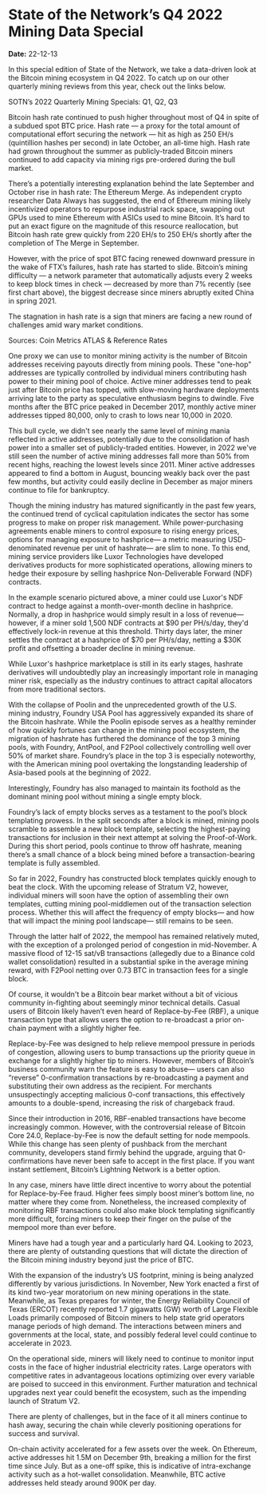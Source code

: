 # State of the Network’s Q4 2022 Mining Data Special

**Date:** 22-12-13

In this special edition of State of the Network, we take a data-driven look at the Bitcoin mining ecosystem in Q4 2022. To catch up on our other quarterly mining reviews from this year, check out the links below.

SOTN’s 2022 Quarterly Mining Specials: Q1, Q2, Q3

Bitcoin hash rate continued to push higher throughout most of Q4 in spite of a subdued spot BTC price. Hash rate — a proxy for the total amount of computational effort securing the network — hit as high as 250 EH/s (quintillion hashes per second) in late October, an all-time high. Hash rate had grown throughout the summer as publicly-traded Bitcoin miners continued to add capacity via mining rigs pre-ordered during the bull market.

There’s a potentially interesting explanation behind the late September and October rise in hash rate: The Ethereum Merge. As independent crypto researcher Data Always has suggested, the end of Ethereum mining likely incentivized operators to repurpose industrial rack space, swapping out GPUs used to mine Ethereum with ASICs used to mine Bitcoin. It’s hard to put an exact figure on the magnitude of this resource reallocation, but Bitcoin hash rate grew quickly from 220 EH/s to 250 EH/s shortly after the completion of The Merge in September.

However, with the price of spot BTC facing renewed downward pressure in the wake of FTX’s failures, hash rate has started to slide. Bitcoin’s mining difficulty — a network parameter that automatically adjusts every 2 weeks to keep block times in check — decreased by more than 7% recently (see first chart above), the biggest decrease since miners abruptly exited China in spring 2021.

The stagnation in hash rate is a sign that miners are facing a new round of challenges amid wary market conditions.

Sources: Coin Metrics ATLAS & Reference Rates

One proxy we can use to monitor mining activity is the number of Bitcoin addresses receiving payouts directly from mining pools. These "one-hop" addresses are typically controlled by individual miners contributing hash power to their mining pool of choice. Active miner addresses tend to peak just after Bitcoin price has topped, with slow-moving hardware deployments arriving late to the party as speculative enthusiasm begins to dwindle. Five months after the BTC price peaked in December 2017, monthly active miner addresses tipped 80,000, only to crash to lows near 10,000 in 2020.

This bull cycle, we didn't see nearly the same level of mining mania reflected in active addresses, potentially due to the consolidation of hash power into a smaller set of publicly-traded entities. However, in 2022 we've still seen the number of active mining addresses fall more than 50% from recent highs, reaching the lowest levels since 2011. Miner active addresses appeared to find a bottom in August, bouncing weakly back over the past few months, but activity could easily decline in December as major miners continue to file for bankruptcy.

Though the mining industry has matured significantly in the past few years, the continued trend of cyclical capitulation indicates the sector has some progress to make on proper risk management. While power-purchasing agreements enable miners to control exposure to rising energy prices, options for managing exposure to hashprice— a metric measuring USD-denominated revenue per unit of hashrate— are slim to none. To this end, mining service providers like Luxor Technologies have developed derivatives products for more sophisticated operations, allowing miners to hedge their exposure by selling hashprice Non-Deliverable Forward (NDF) contracts.

In the example scenario pictured above, a miner could use Luxor's NDF contract to hedge against a month-over-month decline in hashprice. Normally, a drop in hashprice would simply result in a loss of revenue— however, if a miner sold 1,500 NDF contracts at $90 per PH/s/day, they'd effectively lock-in revenue at this threshold. Thirty days later, the miner settles the contract at a hashprice of $70 per PH/s/day, netting a $30K profit and offsetting a broader decline in mining revenue.

While Luxor's hashprice marketplace is still in its early stages, hashrate derivatives will undoubtedly play an increasingly important role in managing miner risk, especially as the industry continues to attract capital allocators from more traditional sectors.

With the collapse of Poolin and the unprecedented growth of the U.S. mining industry, Foundry USA Pool has aggressively expanded its share of the Bitcoin hashrate. While the Poolin episode serves as a healthy reminder of how quickly fortunes can change in the mining pool ecosystem, the migration of hashrate has furthered the dominance of the top 3 mining pools, with Foundry, AntPool, and F2Pool collectively controlling well over 50% of market share. Foundry’s place in the top 3 is especially noteworthy, with the American mining pool overtaking the longstanding leadership of Asia-based pools at the beginning of 2022.

Interestingly, Foundry has also managed to maintain its foothold as the dominant mining pool without mining a single empty block.

Foundry’s lack of empty blocks serves as a testament to the pool’s block templating prowess. In the split seconds after a block is mined, mining pools scramble to assemble a new block template, selecting the highest-paying transactions for inclusion in their next attempt at solving the Proof-of-Work. During this short period, pools continue to throw off hashrate, meaning there’s a small chance of a block being mined before a transaction-bearing template is fully assembled.

So far in 2022, Foundry has constructed block templates quickly enough to beat the clock. With the upcoming release of Stratum V2, however, individual miners will soon have the option of assembling their own templates, cutting mining pool-middlemen out of the transaction selection process. Whether this will affect the frequency of empty blocks— and how that will impact the mining pool landscape— still remains to be seen.

Through the latter half of 2022, the mempool has remained relatively muted, with the exception of a prolonged period of congestion in mid-November. A massive flood of 12-15 sat/vB transactions (allegedly due to a Binance cold wallet consolidation) resulted in a substantial spike in the average mining reward, with F2Pool netting over 0.73 BTC in transaction fees for a single block.

Of course, it wouldn't be a Bitcoin bear market without a bit of vicious community in-fighting about seemingly minor technical details. Casual users of Bitcoin likely haven’t even heard of Replace-by-Fee (RBF), a unique transaction type that allows users the option to re-broadcast a prior on-chain payment with a slightly higher fee.

Replace-by-Fee was designed to help relieve mempool pressure in periods of congestion, allowing users to bump transactions up the priority queue in exchange for a slightly higher tip to miners. However, members of Bitcoin’s business community warn the feature is easy to abuse— users can also “reverse” 0-confirmation transactions by re-broadcasting a payment and substituting their own address as the recipient. For merchants unsuspectingly accepting malicious 0-conf transactions, this effectively amounts to a double-spend, increasing the risk of chargeback fraud.

Since their introduction in 2016, RBF-enabled transactions have become increasingly common. However, with the controversial release of Bitcoin Core 24.0, Replace-by-Fee is now the default setting for node mempools. While this change has seen plenty of pushback from the merchant community, developers stand firmly behind the upgrade, arguing that 0-confirmations have never been safe to accept in the first place. If you want instant settlement, Bitcoin’s Lightning Network is a better option.

In any case, miners have little direct incentive to worry about the potential for Replace-by-Fee fraud. Higher fees simply boost miner’s bottom line, no matter where they come from. Nonetheless, the increased complexity of monitoring RBF transactions could also make block templating significantly more difficult, forcing miners to keep their finger on the pulse of the mempool more than ever before.

Miners have had a tough year and a particularly hard Q4. Looking to 2023, there are plenty of outstanding questions that will dictate the direction of the Bitcoin mining industry beyond just the price of BTC.

With the expansion of the industry’s US footprint, mining is being analyzed differently by various jurisdictions. In November, New York enacted a first of its kind two-year moratorium on new mining operations in the state. Meanwhile, as Texas prepares for winter, the Energy Reliability Council of Texas (ERCOT) recently reported 1.7 gigawatts (GW) worth of Large Flexible Loads primarily composed of Bitcoin miners to help state grid operators manage periods of high demand. The interactions between miners and governments at the local, state, and possibly federal level could continue to accelerate in 2023.

On the operational side, miners will likely need to continue to monitor input costs in the face of higher industrial electricity rates. Large operators with competitive rates in advantageous locations optimizing over every variable are poised to succeed in this environment. Further maturation and technical upgrades next year could benefit the ecosystem, such as the impending launch of Stratum V2.

There are plenty of challenges, but in the face of it all miners continue to hash away, securing the chain while cleverly positioning operations for success and survival.

On-chain activity accelerated for a few assets over the week. On Ethereum, active addresses hit 1.5M on December 9th, breaking a million for the first time since July. But as a one-off spike, this is indicative of intra-exchange activity such as a hot-wallet consolidation. Meanwhile, BTC active addresses held steady around 900K per day.